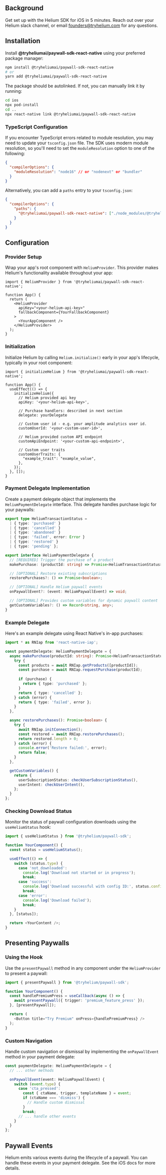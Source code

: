 ## **Background**

Get set up with the Helium SDK for iOS in 5 minutes. Reach out over your Helium slack channel, or email founders@tryhelium.com for any questions.
## **Installation**

Install **@tryheliumai/paywall-sdk-react-native** using your preferred package manager:

```bash
npm install @tryheliumai/paywall-sdk-react-native
# or
yarn add @tryheliumai/paywall-sdk-react-native
```

The package should be autolinked. If not, you can manually link it by running:

```bash
cd ios
npx pod-install
cd ..
npx react-native link @tryheliumai/paywall-sdk-react-native
```

### TypeScript Configuration

If you encounter TypeScript errors related to module resolution, you may need to update your `tsconfig.json` file. The SDK uses modern module resolution, so you'll need to set the `moduleResolution` option to one of the following:

```json
{
  "compilerOptions": {
    "moduleResolution": "node16" // or "nodenext" or "bundler"
  }
}
```

Alternatively, you can add a `paths` entry to your `tsconfig.json`:

```json
{
  "compilerOptions": {
    "paths": {
      "@tryheliumai/paywall-sdk-react-native": ["./node_modules/@tryheliumai/paywall-sdk-react-native/lib/typescript/module/src/index.d.ts"]
    }
  }
}
```

## **Configuration**

### Provider Setup

Wrap your app's root component with `HeliumProvider`. This provider makes Helium's functionality available throughout your app:

```tsx
import { HeliumProvider } from '@tryheliumai/paywall-sdk-react-native';

function App() {
  return (
    <HeliumProvider
      apiKey="<your-helium-api-key>"
      fallbackComponent={YourFallbackComponent}
    >
      <YourAppComponent />
    </HeliumProvider>
  );
}
```

### Initialization

Initialize Helium by calling `Helium.initialize()` early in your app's lifecycle, typically in your root component:

```tsx
import { initializeHelium } from '@tryheliumai/paywall-sdk-react-native';

function App() {
  useEffect(() => {
    initializeHelium({
      // Helium provided api key
      apiKey: '<your-helium-api-key>',

      // Purchase handlers: described in next section
      delegate: yourDelegate

      // Custom user id - e.g. your amplitude analytics user id.
      customUserId: '<your-custom-user-id>',

      // Helium provided custom API endpoint
      customApiEndpoint: '<your-custom-api-endpoint>',

      // Custom user traits
      customUserTraits: {
        "example_trait": "example_value",
      },
    });
  }, []);
}
```

### Payment Delegate Implementation

Create a payment delegate object that implements the `HeliumPaymentDelegate` interface. This delegate handles purchase logic for your paywalls:

```typescript
export type HeliumTransactionStatus =
  | { type: 'purchased' }
  | { type: 'cancelled' }
  | { type: 'abandoned' }
  | { type: 'failed', error: Error }
  | { type: 'restored' }
  | { type: 'pending' };

export interface HeliumPaymentDelegate {
  // [REQUIRED] Trigger the purchase of a product
  makePurchase: (productId: string) => Promise<HeliumTransactionStatus>;

  // [OPTIONAL] Restore existing subscriptions
  restorePurchases?: () => Promise<boolean>;

  // [OPTIONAL] Handle Helium paywall events
  onPaywallEvent?: (event: HeliumPaywallEvent) => void;

  // [OPTIONAL] Provides custom variables for dynamic paywall content
  getCustomVariables?: () => Record<string, any>;
}
```

### Example Delegate

Here's an example delegate using React Native's in-app purchases:

```typescript
import * as RNIap from 'react-native-iap';

const paymentDelegate: HeliumPaymentDelegate = {
  async makePurchase(productId: string): Promise<HeliumTransactionStatus> {
    try {
      const products = await RNIap.getProducts([productId]);
      const purchase = await RNIap.requestPurchase(productId);
      
      if (purchase) {
        return { type: 'purchased' };
      }
      return { type: 'cancelled' };
    } catch (error) {
      return { type: 'failed', error };
    }
  },

  async restorePurchases(): Promise<boolean> {
    try {
      await RNIap.initConnection();
      const restored = await RNIap.restorePurchases();
      return restored.length > 0;
    } catch (error) {
      console.error('Restore failed:', error);
      return false;
    }
  },

  getCustomVariables() {
    return {
      userSubscriptionStatus: checkUserSubscriptionStatus(),
      userIntent: checkUserIntent(),
    };
  }
};
```

### Checking Download Status

Monitor the status of paywall configuration downloads using the `useHeliumStatus` hook:

```typescript
import { useHeliumStatus } from '@tryhelium/paywall-sdk';

function YourComponent() {
  const status = useHeliumStatus();

  useEffect(() => {
    switch (status.type) {
      case 'not_downloaded':
        console.log('Download not started or in progress');
        break;
      case 'success':
        console.log('Download successful with config ID:', status.configId);
        break;
      case 'error':
        console.log('Download failed');
        break;
    }
  }, [status]);

  return <YourContent />;
}
```

## **Presenting Paywalls**

### Using the Hook

Use the `presentPaywall` method in any component under the `HeliumProvider` to present a paywall:

```typescript
import { presentPaywall } from '@tryhelium/paywall-sdk';

function YourComponent() {
  const handlePremiumPress = useCallback(async () => {
    await presentPaywall({ trigger: 'premium_feature_press' });
  }, [presentPaywall]);

  return (
    <Button title="Try Premium" onPress={handlePremiumPress} />
  );
}
```

### Custom Navigation

Handle custom navigation or dismissal by implementing the `onPaywallEvent` method in your payment delegate:

```typescript
const paymentDelegate: HeliumPaymentDelegate = {
  // ... other methods

  onPaywallEvent(event: HeliumPaywallEvent) {
    switch (event.type) {
      case 'cta_pressed':
        const { ctaName, trigger, templateName } = event;
        if (ctaName === 'dismiss') {
          // Handle custom dismissal
        }
        break;
      // ... handle other events
    }
  }
};
```

## **Paywall Events**

Helium emits various events during the lifecycle of a paywall. You can handle these events in your payment delegate. See the iOS docs
for more details.